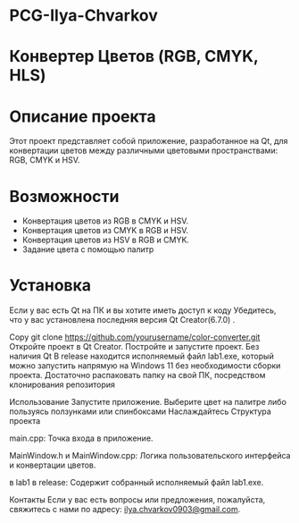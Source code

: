 # PCG-Ilya-Chvarkov
# Конвертер Цветов (RGB, CMYK, HLS)
# Описание проекта
Этот проект представляет собой приложение, разработанное на Qt, для конвертации цветов между различными цветовыми пространствами: RGB, CMYK и HSV.

# Возможности
  - Конвертация цветов из RGB в CMYK и HSV.
  - Конвертация цветов из CMYK в RGB и HSV.
  - Конвертация цветов из HSV в RGB и CMYK.
  - Задание цвета с помощью палитр
# Установка
   Если у вас есть Qt на ПК и вы хотите иметь доступ к коду Убедитесь, что у вас установлена последняя версия Qt Creator(6.7.0) . 

   Copy git clone https://github.com/yourusername/color-converter.git 
   Откройте проект в Qt Creator. Постройте и запустите проект. Без наличия Qt В  release находится исполняемый файл lab1.exe, который можно запустить напрямую на Windows 11 без необходимости сборки проекта. Достаточно распаковать папку на свой ПК, посредством клонирования репозитория

Использование
Запустите приложение.
Выберите цвет на палитре либо пользуясь ползунками или спинбоксами
Наслаждайтесь
Структура проекта

main.cpp: Точка входа в приложение.

MainWindow.h и MainWindow.cpp: Логика пользовательского интерфейса и конвертации цветов.

в lab1 в release: Содержит собранный исполняемый файл lab1.exe.

Контакты
Если у вас есть вопросы или предложения, пожалуйста, свяжитесь с нами по адресу: ilya.chvarkov0903@gmail.com.
